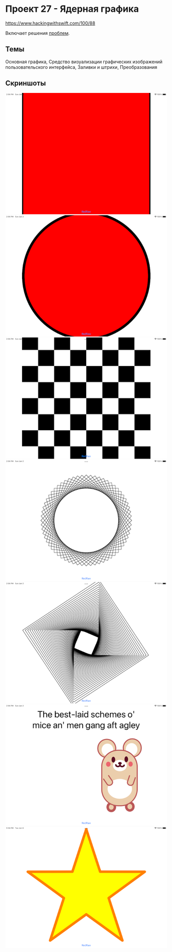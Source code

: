 # Проект 27 - Ядерная графика

https://www.hackingwithswift.com/100/88

Включает решения [проблем](https://www.hackingwithswift.com/read/27/7/wrap-up ).

## Темы

Основная графика, Средство визуализации графических изображений пользовательского интерфейса, Заливки и штрихи, Преобразования

## Скриншоты

![screenshot1](screen01.png)
![screenshot2](screen02.png)
![screenshot3](screen03.png)
![screenshot4](screen04.png)
![screenshot5](screen05.png)
![screenshot6](screen06.png)
![screenshot7](screen07.png)
